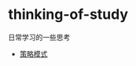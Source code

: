 # thinking-of-study
日常学习的一些思考
- [策略模式](https://github.com/PENTONCOS/thinking-of-study/blob/main/strategy-pattern.js)
